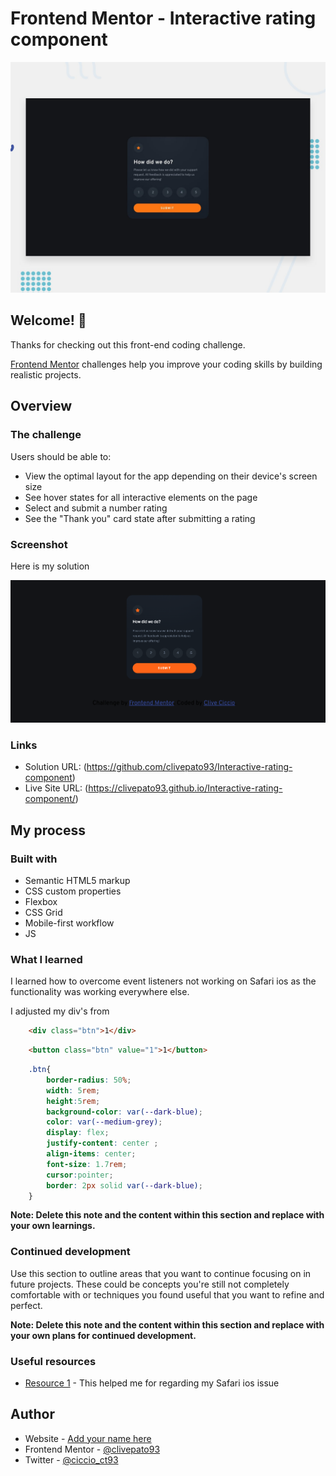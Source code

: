 # Frontend Mentor - Interactive rating component

![Design preview for the Interactive rating component coding challenge](./design/desktop-preview.jpg)

## Welcome! 👋

Thanks for checking out this front-end coding challenge.

[Frontend Mentor](https://www.frontendmentor.io) challenges help you improve your coding skills by building realistic projects.

## Overview

### The challenge

Users should be able to:

- View the optimal layout for the app depending on their device's screen size
- See hover states for all interactive elements on the page
- Select and submit a number rating
- See the "Thank you" card state after submitting a rating

### Screenshot

Here is my solution

![](./images/solution.png)

### Links

- Solution URL: (https://github.com/clivepato93/Interactive-rating-component)
- Live Site URL: (https://clivepato93.github.io/Interactive-rating-component/)

## My process

### Built with

- Semantic HTML5 markup
- CSS custom properties
- Flexbox
- CSS Grid
- Mobile-first workflow
- JS

### What I learned

I learned how to overcome event listeners not working on Safari ios as the functionality was working everywhere else.

I adjusted my div's from

```html
    <div class="btn">1</div> 
```
```html
    <button class="btn" value="1">1</button> 
```

```css
    .btn{
        border-radius: 50%;
        width: 5rem;
        height:5rem;
        background-color: var(--dark-blue);
        color: var(--medium-grey);
        display: flex;
        justify-content: center ;
        align-items: center;
        font-size: 1.7rem;
        cursor:pointer;
        border: 2px solid var(--dark-blue);
    }

```

**Note: Delete this note and the content within this section and replace with your own learnings.**

### Continued development

Use this section to outline areas that you want to continue focusing on in future projects. These could be concepts you're still not completely comfortable with or techniques you found useful that you want to refine and perfect.

**Note: Delete this note and the content within this section and replace with your own plans for continued development.**

### Useful resources

- [Resource 1](https://stackoverflow.com/questions/57334793/touch-click-and-input-event-listeners-not-firing-ios) - This helped me for regarding my Safari ios issue

## Author

- Website - [Add your name here](https://www.your-site.com)
- Frontend Mentor - [@clivepato93](https://www.frontendmentor.io/profile/clivepato93)
- Twitter - [@ciccio_ct93](https://www.twitter.com/ciccio_ct93)



